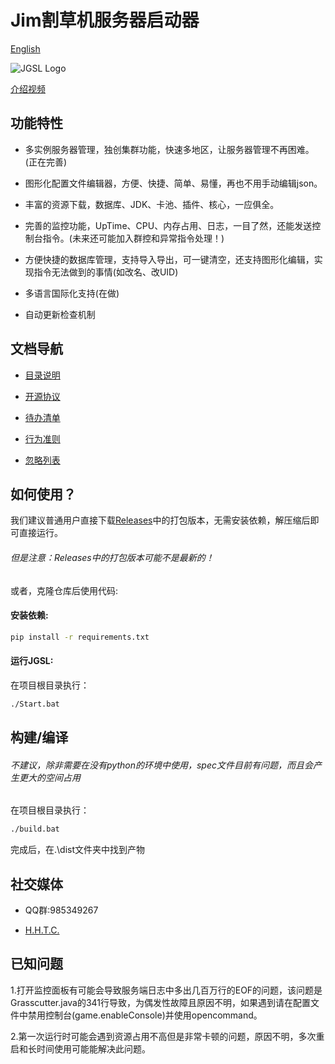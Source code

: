 # Jim割草机服务器启动器

[English](README-en_US.md)

![JGSL Logo](Assets/JGSL-Logo.ico)

[介绍视频](https://www.bilibili.com/video/BV1B1VqzWEY7)

## 功能特性

- 多实例服务器管理，独创集群功能，快速多地区，让服务器管理不再困难。(正在完善)
  
- 图形化配置文件编辑器，方便、快捷、简单、易懂，再也不用手动编辑json。
  
- 丰富的资源下载，数据库、JDK、卡池、插件、核心，一应俱全。
  
- 完善的监控功能，UpTime、CPU、内存占用、日志，一目了然，还能发送控制台指令。(未来还可能加入群控和异常指令处理！)
  
- 方便快捷的数据库管理，支持导入导出，可一键清空，还支持图形化编辑，实现指令无法做到的事情(如改名、改UID)
  
- 多语言国际化支持(在做)
  
- 自动更新检查机制

## 文档导航

- [目录说明](DirInfo.md)
  
- [开源协议](LICENSE)
  
- [待办清单](todolist.md)
  
- [行为准则](CODE_OF_CONDUCT.md)
  
- [忽略列表](.gitignore)

## 如何使用？

我们建议普通用户直接下载[Releases](https://github.com/Jimmy32767255/JimGrasscutterServerLauncher/releases)中的打包版本，无需安装依赖，解压缩后即可直接运行。

###### 但是注意：Releases中的打包版本可能不是最新的！

或者，克隆仓库后使用代码:

#### 安装依赖:

```bash
pip install -r requirements.txt
```

#### 运行JGSL:

在项目根目录执行：

```bash
./Start.bat
```

## 构建/编译

###### 不建议，除非需要在没有python的环境中使用，spec文件目前有问题，而且会产生更大的空间占用

在项目根目录执行：

```bash
./build.bat
```

完成后，在.\dist文件夹中找到产物

## 社交媒体

- QQ群:985349267
  
- [H.H.T.C.](https://t.me/Jimmy32767255_Community_recover)

## 已知问题

1.打开监控面板有可能会导致服务端日志中多出几百万行的EOF的问题，该问题是Grasscutter.java的341行导致，为偶发性故障且原因不明，如果遇到请在配置文件中禁用控制台(game.enableConsole)并使用opencommand。

2.第一次运行时可能会遇到资源占用不高但是非常卡顿的问题，原因不明，多次重启和长时间使用可能能解决此问题。
